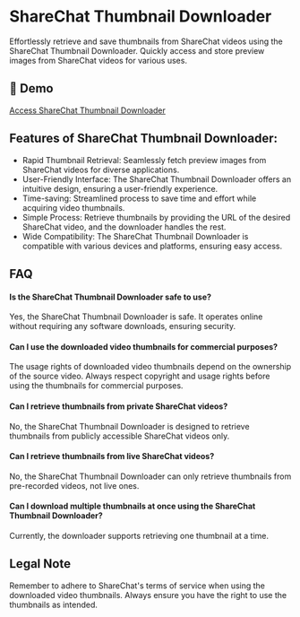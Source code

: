 # ShareChat Thumbnail Downloader

Effortlessly retrieve and save thumbnails from ShareChat videos using the ShareChat Thumbnail Downloader. Quickly access and store preview images from ShareChat videos for various uses.

## 🔗 Demo

[Access ShareChat Thumbnail Downloader](https://imgpanda.com/sharechat-video-thumbnail-downloader/)

## Features of ShareChat Thumbnail Downloader:

- Rapid Thumbnail Retrieval: Seamlessly fetch preview images from ShareChat videos for diverse applications.
- User-Friendly Interface: The ShareChat Thumbnail Downloader offers an intuitive design, ensuring a user-friendly experience.
- Time-saving: Streamlined process to save time and effort while acquiring video thumbnails.
- Simple Process: Retrieve thumbnails by providing the URL of the desired ShareChat video, and the downloader handles the rest.
- Wide Compatibility: The ShareChat Thumbnail Downloader is compatible with various devices and platforms, ensuring easy access.

## FAQ

#### Is the ShareChat Thumbnail Downloader safe to use?

Yes, the ShareChat Thumbnail Downloader is safe. It operates online without requiring any software downloads, ensuring security.

#### Can I use the downloaded video thumbnails for commercial purposes?

The usage rights of downloaded video thumbnails depend on the ownership of the source video. Always respect copyright and usage rights before using the thumbnails for commercial purposes.

#### Can I retrieve thumbnails from private ShareChat videos?

No, the ShareChat Thumbnail Downloader is designed to retrieve thumbnails from publicly accessible ShareChat videos only.

#### Can I retrieve thumbnails from live ShareChat videos?

No, the ShareChat Thumbnail Downloader can only retrieve thumbnails from pre-recorded videos, not live ones.

#### Can I download multiple thumbnails at once using the ShareChat Thumbnail Downloader?

Currently, the downloader supports retrieving one thumbnail at a time.

## Legal Note

Remember to adhere to ShareChat's terms of service when using the downloaded video thumbnails. Always ensure you have the right to use the thumbnails as intended.
